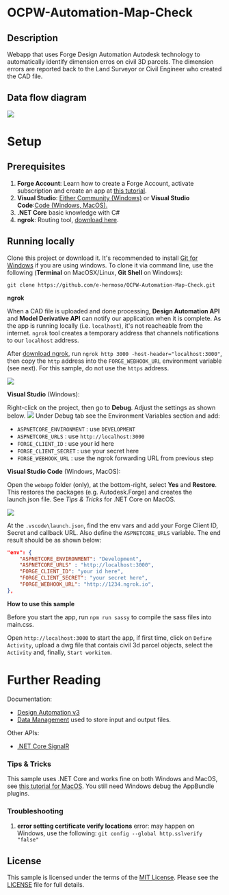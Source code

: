 # OCPW-Automation-Map-Check
## Description
Webapp that uses Forge Design Automation Autodesk technology to automatically identify dimension erros on civil 3D parcels. The dimension errors are reported back to the Land Surveyor or Civil Engineer who created the CAD file.

## Data flow diagram
![](https://github.com/e-hermoso/OCPW-Automation-Map-Check/blob/main/media/aboutapp/img/Data%20Flow%20Forge%20Checker.jpg)

# Setup

## Prerequisites

1. **Forge Account**: Learn how to create a Forge Account, activate subscription and create an app at [this tutorial](http://learnforge.autodesk.io/#/account/). 
2. **Visual Studio**: [Either Community (Windows)](https://visualstudio.microsoft.com/downloads/) or **Visual Studio Code**:[Code (Windows, MacOS).](https://code.visualstudio.com/download)
3. **.NET Core** basic knowledge with C#
4. **ngrok**: Routing tool, [download here](https://ngrok.com/). 
## Running locally

Clone this project or download it. It's recommended to install [Git for Windows](https://git-scm.com/download/win) if you are using windows. To clone it via command line, use the following (**Terminal** on MacOSX/Linux, **Git Shell** on Windows):

    git clone https://github.com/e-hermoso/OCPW-Automation-Map-Check.git
    
**ngrok**

When a CAD file is uploaded and done processing, **Design Automation API** and **Model Derivative API** can notify our application when it is complete. As the app is running locally (i.e. `localhost`), it's not reacheable from the internet. `ngrok` tool creates a temporary address that channels notifications to our `localhost` address.

After [download ngrok](https://ngrok.com/), run `ngrok http 3000 -host-header="localhost:3000"`, then copy the `http` address into the `FORGE_WEBHOOK_URL` environment variable (see next). For this sample, do not use the `https` address.

![](https://github.com/e-hermoso/OCPW-Automation-Map-Check/blob/main/media/aboutapp/img/ngrok-setup.gif)

**Visual Studio** (Windows):

Right-click on the project, then go to **Debug**. Adjust the settings as shown below.
![](https://github.com/e-hermoso/OCPW-Automation-Map-Check/blob/main/media/aboutapp/img/env-setup.gif)
Under Debug tab see the Environment Variables section and add:
- `ASPNETCORE_ENVIRONMENT` : use `DEVELOPMENT`
- `ASPNETCORE_URLS` : use `http://localhost:3000`
- `FORGE_CLIENT_ID` : use your id here
- `FORGE_CLIENT_SECRET` : use your secret here
- `FORGE_WEBHOOK_URL` : use the ngrok forwarding URL from previous step

**Visual Studio Code** (Windows, MacOS):

Open the `webapp` folder (only), at the bottom-right, select **Yes** and **Restore**. This restores the packages (e.g. Autodesk.Forge) and creates the launch.json file. See *Tips & Tricks* for .NET Core on MacOS.

![](https://github.com/e-hermoso/OCPW-Automation-Map-Check/blob/main/media/aboutapp/img/visual_code_restore.png)

At the `.vscode\launch.json`, find the env vars and add your Forge Client ID, Secret and callback URL. Also define the `ASPNETCORE_URLS` variable. The end result should be as shown below:

```json
"env": {
    "ASPNETCORE_ENVIRONMENT": "Development",
    "ASPNETCORE_URLS" : "http://localhost:3000",
    "FORGE_CLIENT_ID": "your id here",
    "FORGE_CLIENT_SECRET": "your secret here",
    "FORGE_WEBHOOK_URL": "http://1234.ngrok.io",
},
```

**How to use this sample**

Before you start the app, run `npm run sassy` to compile the sass files into main.css.

Open `http://localhost:3000` to start the app, if first time, click on `Define Activity`, upload a dwg file that contais civil 3d parcel objects, select the `Activity` and, finally, `Start workitem`. 

# Further Reading

Documentation:

- [Design Automation v3](https://forge.autodesk.com/en/docs/design-automation/v3/developers_guide/overview/)
- [Data Management](https://forge.autodesk.com/en/docs/data/v2/reference/http/) used to store input and output files.

Other APIs:

- [.NET Core SignalR](https://docs.microsoft.com/en-us/aspnet/core/signalr/introduction?view=aspnetcore-3.1)

### Tips & Tricks

This sample uses .NET Core and works fine on both Windows and MacOS, see [this tutorial for MacOS](https://github.com/augustogoncalves/dotnetcoreheroku). You still need Windows debug the AppBundle plugins.

### Troubleshooting

1. **error setting certificate verify locations** error: may happen on Windows, use the following: `git config --global http.sslverify "false"`

## License

This sample is licensed under the terms of the [MIT License](http://opensource.org/licenses/MIT). Please see the [LICENSE](LICENSE) file for full details.
